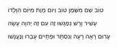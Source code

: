 טוֹב שֵׁם מִשֶּׁמֶן טוֹב
וְיוֹם מָוֶת מִיּוֹם הִוָּלְדוֹ

עָשִׁיר וָרָשׁ נִפְגָּשׁוּ זֶה
עִם זֶה יְהוָה עָשָׂה

עָרוּם רָאָה רָעָה וְנִסְתָּר 
וּפְתָיִים עָבְרוּ וְנֶעֱנָשׁוּ
